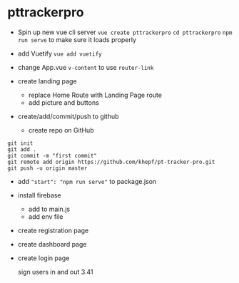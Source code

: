 # pttrackerpro

- Spin up new vue cli server
`vue create pttrackerpro`
`cd pttrackerpro`
`npm run serve` to make sure it loads properly

- add Vuetify
`vue add vuetify`

- change App.vue `v-content` to use `router-link`
- create landing page
  - replace Home Route with Landing Page route
  - add picture and buttons
- create/add/commit/push to github
  - create repo on GitHub
```
git init
git add .
git commit -m "first commit"
git remote add origin https://github.com/khepf/pt-tracker-pro.git
git push -u origin master
```
- add `"start": "npm run serve"` to package.json
- install firebase
  - add to main.js
  - add env file
- create registration page
- create dashboard page
- create login page

  sign users in and out 3.41
